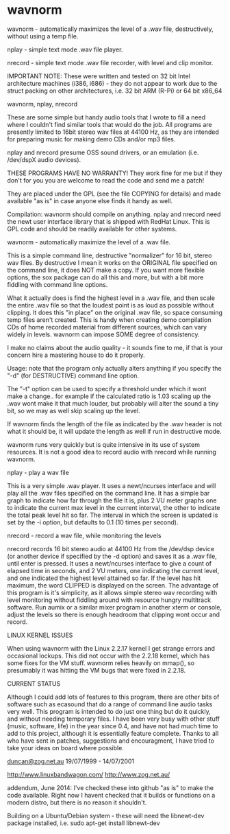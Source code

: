 wavnorm
=======

wavnorm - automatically maximizes the level of a .wav file, destructively, without using a temp file.

nplay - simple text mode .wav file player.

nrecord - simple text mode .wav file recorder, with level and clip monitor.

IMPORTANT NOTE: These were written and tested on 32 bit Intel architecture machines (i386, i686) - they do not appear to work due to the struct packing on other architectures, i.e. 32 bit ARM (R-Pi) or 64 bit x86_64

wavnorm, nplay, nrecord

These are some simple but handy audio tools that I wrote to fill a need
where I couldn't find similar tools that would do the job. All programs are
presently limited to 16bit stereo wav files at 44100 Hz, as they are
intended for preparing music for making demo CDs and/or mp3 files.

nplay and nrecord presume OSS sound drivers, or an emulation (i.e. /dev/dspX audio devices).

THESE PROGRAMS HAVE NO WARRANTY! They work fine for me but if they don't for
you you are welcome to read the code and send me a patch! 

They are placed under the GPL (see the file COPYING for details) and made
available "as is" in case anyone else finds it handy as well.

Compilation: wavnorm should compile on anything. nplay and nrecord need the
newt user interface library that is shipped with RedHat Linux. This is GPL
code and should be readily available for other systems.

wavnorm - automatically maximize the level of a .wav file.

This is a simple command line, destructive "normalizer" for 16 bit, stereo
wav files. By destructive I mean it works on the ORIGINAL file specified on
the command line, it does NOT make a copy. If you want more flexible
options, the sox package can do all this and more, but with a bit more
fiddling with command line options.

What it actually does is find the highest level in a .wav file, and then
scale the entire .wav file so that the loudest point is as loud as possible
without clipping. It does this "in place" on the original .wav file, so
space consuming temp files aren't created. This is handy when creating demo
compilation CDs of home recorded material from different sources, which can
vary widely in levels. wavnorm can impose SOME degree of consistency.

I make no claims about the audio quality - it sounds fine to me, if that is
your concern hire a mastering house to do it properly.

Usage: note that the program only actually alters anything if you specify
the "-d" (for DESTRUCTIVE) command line option.

The "-t" option can be used to specify a threshold under which it wont make
a change.. for example if the calculated ratio is 1.03 scaling up the .wav
wont make it that much louder, but probably will alter the sound a tiny bit,
so we may as well skip scaling up the level.

If wavnorm finds the length of the file as indicated by the .wav header is
not what it should be, it will update the length as well if run in
destructive mode.

wavnorm runs very quickly but is quite intensive in its use of system
resources. It is not a good idea to record audio with nrecord while running
wavnorm.

nplay - play a wav file

This is a very simple .wav player. It uses a newt/ncurses interface and will
play all the .wav files specified on the command line. It has a simple bar
graph to indicate how far through the file it is, plus 2 VU meter graphs one
to indicate the current max level in the current interval, the other to
indicate the total peak level hit so far. The interval in which the screen
is updated is set by the -i option, but defaults to 0.1 (10 times per
second).

nrecord - record a wav file, while monitoring the levels

nrecord records 16 bit stereo audio at 44100 Hz from the /dev/dsp device (or
another device if specified by the -d option) and saves it as a .wav file,
until enter is pressed. It uses a newt/ncurses interface to give a count of
elapsed time in seconds, and 2 VU meters, one indicating the current level,
and one indicated the highest level attained so far. If the level has hit
maximum, the word CLIPPED is displayed on the screen. The advantage of this
program is it's simplicity, as it allows simple stereo wav recording with
level monitoring without fiddling around with resource hungry multitrack
software. Run aumix or a similar mixer program in another xterm or console,
adjust the levels so there is enough headroom that clipping wont occur and
record.

LINUX KERNEL ISSUES

When using wavnorm with the Linux 2.2.17 kernel I get strange errors and
occasional lockups. This did not occur with the 2.2.18 kernel, which has 
some fixes for the VM stuff. wavnorm relies heavily on mmap(), so presumably
it was hitting the VM bugs that were fixed in 2.2.18.

CURRENT STATUS

Although I could add lots of features to this program, there are other
bits of software such as ecasound that do a range of command line audio
tasks very well. This program is intended to do just one thing but do it
quickly, and without needing temporary files. 
I have been very busy with other stuff (music, software, life) in the year
since 0.4, and have not had much time to add to this project, although it
is essentially feature complete. Thanks to all who have sent in patches,
suggestions and encouragment, I have tried to take your ideas on board
where possible.


duncan@zog.net.au 19/07/1999 - 14/07/2001

http://www.linuxbandwagon.com/
http://www.zog.net.au/

addendum, June 2014:
I've checked these into github "as is" to make the code available. Right now I havent checked that it builds or functions on a modern distro, but there is no reason it shouldn't.

Building on a Ubuntu/Debian system - these will need the libnewt-dev package installed, i.e.
sudo apt-get install libnewt-dev

